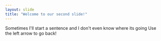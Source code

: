 ```yaml
---
layout: slide
title: "Welcome to our second slide!"
---
```

Sometimes I'll start a sentence and I don't even know where its going
Use the left arrow to go back!
